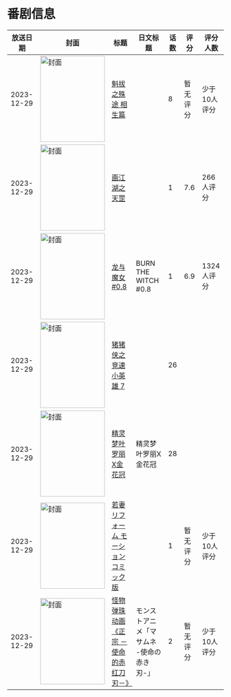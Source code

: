 # 番剧信息

|放送日期|封面|标题|日文标题|话数|评分|评分人数|
|---|---|---|---|---|---|---|
|2023-12-29|<img src="//lain.bgm.tv/pic/cover/c/5a/89/329116_Wy6Sb.jpg" alt="封面" style="width:150px;height:200px;object-fit:cover;">|[魁拔之殊途 相生篇](https://bangumi.tv/subject/329116)||8|暂无评分|少于10人评分|
|2023-12-29|<img src="//lain.bgm.tv/pic/cover/c/c7/9a/396420_0S82k.jpg" alt="封面" style="width:150px;height:200px;object-fit:cover;">|[画江湖之天罡](https://bangumi.tv/subject/396420)||1|7.6|266人评分|
|2023-12-29|<img src="//lain.bgm.tv/pic/cover/c/d5/44/454887_26bbm.jpg" alt="封面" style="width:150px;height:200px;object-fit:cover;">|[龙与魔女 #0.8](https://bangumi.tv/subject/454887)|BURN THE WITCH #0.8|1|6.9|1324人评分|
|2023-12-29|<img src="//lain.bgm.tv/pic/cover/c/ed/d8/471441_GMuJt.jpg" alt="封面" style="width:150px;height:200px;object-fit:cover;">|[猪猪侠之竞速小英雄 7](https://bangumi.tv/subject/471441)||26|||
|2023-12-29|<img src="//lain.bgm.tv/pic/cover/c/f9/c7/472789_unnNz.jpg" alt="封面" style="width:150px;height:200px;object-fit:cover;">|[精灵梦叶罗丽X金花冠](https://bangumi.tv/subject/472789)|精灵梦叶罗丽X金花冠|28|||
|2023-12-29|<img src="/img/no_icon_subject.png" alt="封面" style="width:150px;height:200px;object-fit:cover;">|[若妻リフォーム モーションコミック版](https://bangumi.tv/subject/505555)||1|暂无评分|少于10人评分|
|2023-12-29|<img src="//lain.bgm.tv/pic/cover/c/8f/4e/511955_Jn07V.jpg" alt="封面" style="width:150px;height:200px;object-fit:cover;">|[怪物弹珠动画《正宗 －使命的赤红刀刃－》](https://bangumi.tv/subject/511955)|モンストアニメ「マサムネ -使命の赤き刃-」|2|暂无评分|少于10人评分|

